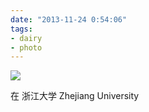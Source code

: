 ```yaml
---
date: "2013-11-24 0:54:06"
tags:
- dairy
- photo
---
```

![](/assets/0047-01.jpg)

在 浙江大学 Zhejiang University